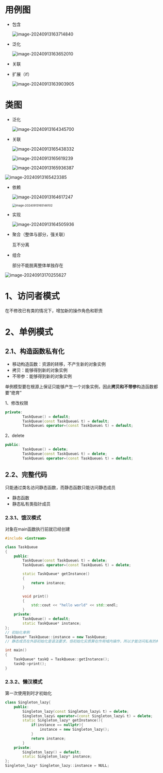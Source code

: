 # 用例图

- 包含

  ![image-20240913163714840](images/image-20240913163714840.png)

- 泛化

  ![image-20240913163652010](images/image-20240913163652010.png)

- 关联

- 扩展（if）

  ![image-20240913163903905](images/image-20240913163903905.png)

# 类图

- 泛化

  ![image-20240913164345700](images/image-20240913164345700.png)

- 关联

  ![image-20240913165438332](images/image-20240913165438332.png)

  ![image-20240913165619239](images/image-20240913165619239.png)

  ![image-20240913165936387](images/image-20240913165936387.png)

![image-20240913165423385](images/image-20240913165423385.png)

- 依赖

  ![image-20240913164617247](images/image-20240913164617247.png)

  <img src="images/image-20240913165146102.png" alt="image-20240913165146102" style="zoom: 67%;" />

- 实现

  ![image-20240913164505936](images/image-20240913164505936.png)

- 聚合（整体与部分，强关联）

  互不分离

- 组合

  部分不能脱离整体单独存在

![image-20240913170255627](images/image-20240913170255627.png)

# 1、访问者模式

在不修改已有类的情况下，增加新的操作角色和职责

# 2、单例模式

## 2.1、构造函数私有化

- 移动构造函数：资源的转移，不产生新的对象实例
- 拷贝：能够得到新的对象实例
- 不带参：能够得到新的对象实例

单例模型要在根源上保证只能够产生一个对象实例，因此**拷贝和不带参**构造函数都要“绝育” 

1、修改权限

```c++
private:
        TaskQueue() = default;
        TaskQueue(const TaskQueue& t) = default;
		TaskQueue& operator=(const TaskQueue& t) = default;
```

2、delete

```c++
public:
        TaskQueue() = delete;
        TaskQueue(const TaskQueue& t) = delete;
		TaskQueue& operator=(const TaskQueue& t) = default;
```

## 2.2、完整代码

只能通过类名访问静态函数，而静态函数只能访问静态成员

- 静态函数
- 静态私有类指针成员

### 2.3.1、饿汉模式

对象在main函数执行前就已经创建

```c++
#include <iostream>

class TaskQueue
{
    public:
        TaskQueue(const TaskQueue& t) = delete;
        TaskQueue& operator=(const TaskQueue& t) = delete;

        static TaskQueue* getInstance()
        {
            return instance;
        }

        void print()
        {
            std::cout << "hello world" << std::endl;
        }
    private:
        TaskQueue() = default;
        static TaskQueue* instance;
};
// 初始化单例
TaskQueue* TaskQueue::instance = new TaskQueue;
// 静态成员在外部初始化是语法要求，但初始化实质算在作用域内操作，所以才能访问私有的构造函数

int main()
{
    TaskQueue* taskQ = TaskQueue::getInstance();
    taskQ->print();
}
```

### 2.3.2、懒汉模式

第一次使用到时才初始化

```c++
class Singleton_lazy{
    public:
        Singleton_lazy(const Singleton_lazy& t) = delete;
        Singleton_lazy& operator=(const Singleton_lazy& t) = delete;
        static Singleton_lazy* getInstance(){
            if(instance == nullptr){
                instance = new Singleton_lazy();
            }
            return instance;
        }
    private:
        Singleton_lazy() = default;
        static Singleton_lazy* instance;
};
Singleton_lazy* Singleton_lazy::instance = NULL;
```

